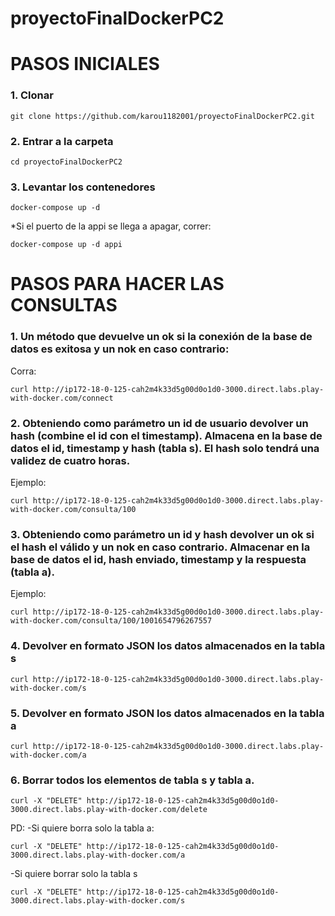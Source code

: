 # proyectoFinalDockerPC2

# PASOS INICIALES

### 1. Clonar

```
git clone https://github.com/karou1182001/proyectoFinalDockerPC2.git
```
### 2. Entrar a la carpeta
```
cd proyectoFinalDockerPC2
```
### 3. Levantar los contenedores
```
docker-compose up -d
```
*Si el puerto de la appi se llega a apagar, correr:
```
docker-compose up -d appi
```


#  PASOS PARA HACER LAS CONSULTAS

### 1. Un método que devuelve un ok si la conexión de la base de datos es exitosa y un nok en caso contrario:
Corra:
```
curl http://ip172-18-0-125-cah2m4k33d5g00d0o1d0-3000.direct.labs.play-with-docker.com/connect
```
### 2. Obteniendo como parámetro un id de usuario devolver un hash (combine el id con el timestamp). Almacena en la base de datos el id, timestamp y hash (tabla s). El hash solo tendrá una validez de cuatro horas.

Ejemplo:
```
curl http://ip172-18-0-125-cah2m4k33d5g00d0o1d0-3000.direct.labs.play-with-docker.com/consulta/100
```
### 3. Obteniendo como parámetro un id y hash devolver un ok si el hash el válido y un nok en caso contrario. Almacenar en la base de datos el id, hash enviado, timestamp y la respuesta (tabla a).

Ejemplo:
```
curl http://ip172-18-0-125-cah2m4k33d5g00d0o1d0-3000.direct.labs.play-with-docker.com/consulta/100/1001654796267557
```
### 4. Devolver en formato JSON los datos almacenados en la tabla s
```
curl http://ip172-18-0-125-cah2m4k33d5g00d0o1d0-3000.direct.labs.play-with-docker.com/s
```
### 5. Devolver en formato JSON los datos almacenados en la tabla a
```
curl http://ip172-18-0-125-cah2m4k33d5g00d0o1d0-3000.direct.labs.play-with-docker.com/a
```
### 6. Borrar todos los elementos de tabla s y tabla a.
```
curl -X "DELETE" http://ip172-18-0-125-cah2m4k33d5g00d0o1d0-3000.direct.labs.play-with-docker.com/delete
```
PD: 
-Si quiere borra solo la tabla a:
```
curl -X "DELETE" http://ip172-18-0-125-cah2m4k33d5g00d0o1d0-3000.direct.labs.play-with-docker.com/a
```
-Si quiere borrar solo la tabla s
```
curl -X "DELETE" http://ip172-18-0-125-cah2m4k33d5g00d0o1d0-3000.direct.labs.play-with-docker.com/s
```





